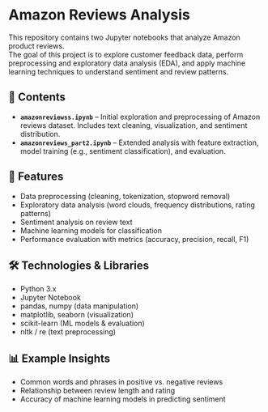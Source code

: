 # Amazon Reviews Analysis

This repository contains two Jupyter notebooks that analyze Amazon product reviews.  
The goal of this project is to explore customer feedback data, perform preprocessing and exploratory data analysis (EDA), and apply machine learning techniques to understand sentiment and review patterns.

## 📂 Contents
- **`amazonreviewss.ipynb`** – Initial exploration and preprocessing of Amazon reviews dataset. Includes text cleaning, visualization, and sentiment distribution.
- **`amazonreviews_part2.ipynb`** – Extended analysis with feature extraction, model training (e.g., sentiment classification), and evaluation.

## 🚀 Features
- Data preprocessing (cleaning, tokenization, stopword removal)
- Exploratory data analysis (word clouds, frequency distributions, rating patterns)
- Sentiment analysis on review text
- Machine learning models for classification
- Performance evaluation with metrics (accuracy, precision, recall, F1)

## 🛠️ Technologies & Libraries
- Python 3.x  
- Jupyter Notebook  
- pandas, numpy (data manipulation)  
- matplotlib, seaborn (visualization)  
- scikit-learn (ML models & evaluation)  
- nltk / re (text preprocessing)  

## 📊 Example Insights
- Common words and phrases in positive vs. negative reviews  
- Relationship between review length and rating  
- Accuracy of machine learning models in predicting sentiment  
